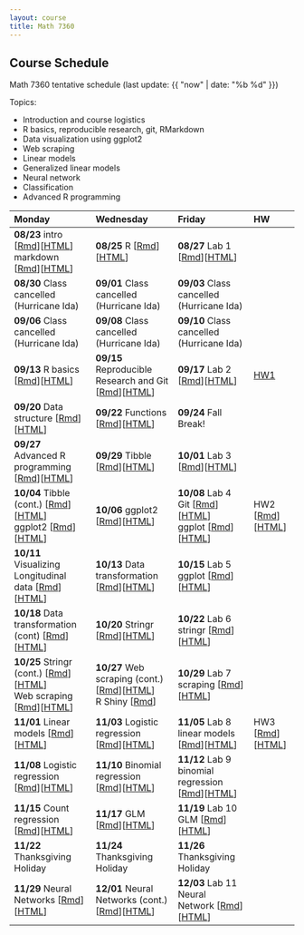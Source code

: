 ```yaml
---
layout: course
title: Math 7360
---
```


## Course Schedule

Math 7360 tentative schedule
(last update: {{ "now" | date: "%b %d" }})

<!---->

Topics:

- Introduction and course logistics
- R basics, reproducible research, git, RMarkdown
- Data visualization using ggplot2
- Web scraping
- Linear models
- Generalized linear models
- Neural network
- Classification
- Advanced R programming


| Monday | Wednesday | Friday | HW |
|:-----------|:-----------|:------------|:---|
| **08/23** intro [[Rmd](../lectures/01-intro/intro.Rmd)][[HTML](../lectures/01-intro/intro.html)] <br> markdown [[Rmd](../lectures/02-Markdown/Markdown.Rmd)][[HTML](../lectures/02-Markdown/Markdown.html)] | **08/25** R [[Rmd](../lectures/03-R/R.Rmd)][[HTML](../lectures/03-R/R.html)] | **08/27** Lab 1 [[Rmd](../lectures/lab-01-preparations/lab_01_preparation.Rmd)][[HTML](../lectures/lab-01-preparations/lab_01_preparation.html)] | |
| **08/30** Class cancelled <br> (Hurricane Ida) | **09/01** Class cancelled <br> (Hurricane Ida) | **09/03** Class cancelled <br> (Hurricane Ida) | |
| **09/06** Class cancelled <br> (Hurricane Ida) | **09/08** Class cancelled <br> (Hurricane Ida) | **09/10** Class cancelled <br> (Hurricane Ida) | |
| **09/13** R basics [[Rmd](../lectures/04-R_cont/R_cont.Rmd)][[HTML](../lectures/04-R_cont/R_cont.html)]  | **09/15** Reproducible Research and Git [[Rmd](../lectures/05-Git/Git.Rmd)][[HTML](../lectures/05-Git/Git.html)] | **09/17** Lab 2 [[Rmd](../lectures/lab-02-Basics/lab_02_R_basics.Rmd)][[HTML](../lectures/lab-02-Basics/lab_02_R_basics.html)] | [HW1](../HW/HW1/HW1_Fall_2021.pdf) |
| **09/20** Data structure [[Rmd](../lectures/06-Data_structure/Data_Structure.Rmd)][[HTML](../lectures/06-Data_structure/Data_Structure.html)] | **09/22** Functions [[Rmd](../lectures/07-Functions/Functions.Rmd)][[HTML](../lectures/07-Functions/Functions.html)]  | **09/24** Fall Break! | |
| **09/27** Advanced R programming [[Rmd](../lectures/08-R_programming/advr.Rmd)][[HTML](../lectures/08-R_programming/advr.html)] | **09/29** Tibble [[Rmd](../lectures/09-Tidy/Tidy.Rmd)][[HTML](../lectures/09-Tidy/Tidy.html)] | **10/01** Lab 3 [[Rmd](../lectures/lab-03-Functions/lab_03_Functions.Rmd)][[HTML](../lectures/lab-03-Functions/lab_03_Functions.html)] | |
| **10/04** Tibble (cont.) [[Rmd](../lectures/09-Tidy/Tidy.Rmd)][[HTML](../lectures/09-Tidy/Tidy.html)] <br> ggplot2 [[Rmd](../lectures/10-ggplot2/ggplot2.Rmd)][[HTML](../lectures/10-ggplot2/ggplot2.html)] | **10/06** ggplot2 [[Rmd](../lectures/10-ggplot2/ggplot2_2.Rmd)][[HTML](../lectures/10-ggplot2/ggplot2_2.html)]| **10/08** Lab 4 Git [[Rmd](../lectures/lab-04-Git_ggplot/lab_04_git.Rmd)][[HTML](../lectures/lab-04-Git_ggplot/lab_04_git.html)] <br> ggplot [[Rmd](../lectures/lab-04-Git_ggplot/lab_04_ggplot2.Rmd)][[HTML](../lectures/lab-04-Git_ggplot/lab_04_ggplot2.html)] | HW2 [[Rmd](../HW/HW2/HW2.Rmd)][[HTML](../HW/HW2/HW2.html)]  |
| **10/11** Visualizing Longitudinal data [[Rmd](../lectures/10-ggplot2/longitudinal.Rmd)][[HTML](../lectures/10-ggplot2/longitudinal.html)] | **10/13** Data transformation [[Rmd](../lectures/11-transformation/transformation.Rmd)][[HTML](../lectures/11-transformation/transformation.html)] | **10/15** Lab 5 ggplot [[Rmd](../lectures/lab-05-ggplot/lab_05_ggplot2.Rmd)][[HTML](../lectures/lab-05-ggplot/lab_05_ggplot2.html)] | |
| **10/18** Data transformation (cont) [[Rmd](../lectures/11-transformation/transformation_2.Rmd)][[HTML](../lectures/11-transformation/transformation_2.html)]| **10/20** Stringr [[Rmd](../lectures/12-strings/stringr.Rmd)][[HTML](../lectures/12-strings/stringr.html)]| **10/22** Lab 6 stringr [[Rmd](../lectures/lab-06-stringr/lab_06_stringr.Rmd)][[HTML](../lectures/lab-06-stringr/lab_06_stringr.html)] | |
| **10/25** Stringr (cont.) [[Rmd](../lectures/12-strings/stringr.Rmd)][[HTML](../lectures/12-strings/stringr.html)] <br> Web scraping [[Rmd](../lectures/13-scraping/scraping.Rmd)][[HTML](../lectures/13-scraping/scraping.html)]| **10/27** Web scraping (cont.) [[Rmd](../lectures/13-scraping/scraping.Rmd)][[HTML](../lectures/13-scraping/scraping.html)] <br> R Shiny [[Rmd](../lectures/14-shiny/shiny.Rmd)] | **10/29** Lab 7 scraping [[Rmd](../lectures/lab-07-scraping/lab_07_scraping.Rmd)][[HTML](../lectures/lab-07-scraping/lab_07_scraping.html)] | |
| **11/01** Linear models [[Rmd](../lectures/15-linear_model/linear_model.Rmd)][[HTML](../lectures/15-linear_model/linear_model.html)] | **11/03** Logistic regression [[Rmd](../lectures/16-logistic_regression/logistic_regression.Rmd)][[HTML](../lectures/16-logistic_regression/logistic_regression.html)]| **11/05** Lab 8 linear models [[Rmd](../lectures/lab-08-linear_models/lab_08_linear_models.Rmd)][[HTML](../lectures/lab-08-linear_models/lab_08_linear_models.html)] | HW3 [[Rmd](../HW/HW3/HW3.Rmd)][[HTML](../HW/HW3/HW3.html)]|
| **11/08** Logistic regression [[Rmd](../lectures/16-logistic_regression/logistic_regression.Rmd)][[HTML](../lectures/16-logistic_regression/logistic_regression.html)] | **11/10** Binomial regression [[Rmd](../lectures/17-binomial_regression/binomial_regression.Rmd)][[HTML](../lectures/17-binomial_regression/binomial_regression.html)] | **11/12** Lab 9 binomial regression [[Rmd](../lectures/lab-09-binomial_regression/lab_09_binomial_regression.Rmd)][[HTML](../lectures/lab-09-binomial_regression/lab_09_binomial_regression.html)] | |
| **11/15** Count regression [[Rmd](../lectures/18-count_regression/count_regression.Rmd)][[HTML](../lectures/18-count_regression/count_regression.html)] | **11/17** GLM [[Rmd](../lectures/19-GLM/GLM.Rmd)][[HTML](../lectures/19-GLM/GLM.html)] | **11/19** Lab 10 GLM [[Rmd](../lectures/lab-10-GLM/lab_10_GLM.Rmd)][[HTML](../lectures/lab-10-GLM/lab_10_GLM.html)] | |
| **11/22** Thanksgiving Holiday |  **11/24** Thanksgiving Holiday |  **11/26** Thanksgiving Holiday | |
| **11/29** Neural Networks [[Rmd](../lectures/20-Neural_Network/neural_network.Rmd)][[HTML](../lectures/20-Neural_Network/neural_network.html)]| **12/01** Neural Networks (cont.) [[Rmd](../lectures/20-Neural_Network/neural_network_2.Rmd)][[HTML](../lectures/20-Neural_Network/neural_network_2.html)] | **12/03** Lab 11 Neural Network [[Rmd](../lectures/lab-11-Neural_Network/lab_11_neural_network.Rmd)][[HTML](../lectures/lab-11-Neural_Network/lab_11_neural_network.html)] | |

